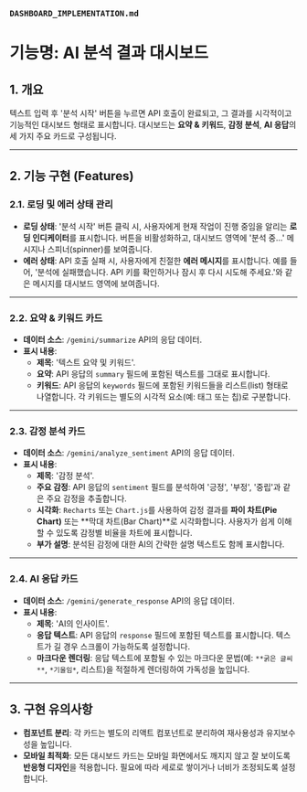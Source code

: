 ### `DASHBOARD_IMPLEMENTATION.md`

# 기능명: AI 분석 결과 대시보드

## 1. 개요

텍스트 입력 후 '분석 시작' 버튼을 누르면 API 호출이 완료되고, 그 결과를 시각적이고 기능적인 대시보드 형태로 표시합니다. 대시보드는 **요약 & 키워드**, **감정 분석**, **AI 응답**의 세 가지 주요 카드로 구성됩니다.

---

## 2. 기능 구현 (Features)

### 2.1. 로딩 및 에러 상태 관리

* **로딩 상태**: '분석 시작' 버튼 클릭 시, 사용자에게 현재 작업이 진행 중임을 알리는 **로딩 인디케이터**를 표시합니다. 버튼을 비활성화하고, 대시보드 영역에 '분석 중...' 메시지나 스피너(spinner)를 보여줍니다.
* **에러 상태**: API 호출 실패 시, 사용자에게 친절한 **에러 메시지**를 표시합니다. 예를 들어, '분석에 실패했습니다. API 키를 확인하거나 잠시 후 다시 시도해 주세요.'와 같은 메시지를 대시보드 영역에 보여줍니다.

---

### 2.2. 요약 & 키워드 카드

* **데이터 소스**: `/gemini/summarize` API의 응답 데이터.
* **표시 내용**:
    * **제목**: '텍스트 요약 및 키워드'.
    * **요약**: API 응답의 `summary` 필드에 포함된 텍스트를 그대로 표시합니다.
    * **키워드**: API 응답의 `keywords` 필드에 포함된 키워드들을 리스트(list) 형태로 나열합니다. 각 키워드는 별도의 시각적 요소(예: 태그 또는 칩)로 구분합니다.

---

### 2.3. 감정 분석 카드

* **데이터 소스**: `/gemini/analyze_sentiment` API의 응답 데이터.
* **표시 내용**:
    * **제목**: '감정 분석'.
    * **주요 감정**: API 응답의 `sentiment` 필드를 분석하여 '긍정', '부정', '중립'과 같은 주요 감정을 추출합니다.
    * **시각화**: `Recharts` 또는 `Chart.js`를 사용하여 감정 결과를 **파이 차트(Pie Chart)** 또는 **막대 차트(Bar Chart)**로 시각화합니다. 사용자가 쉽게 이해할 수 있도록 감정별 비율을 차트에 표시합니다.
    * **부가 설명**: 분석된 감정에 대한 AI의 간략한 설명 텍스트도 함께 표시합니다.

---

### 2.4. AI 응답 카드

* **데이터 소스**: `/gemini/generate_response` API의 응답 데이터.
* **표시 내용**:
    * **제목**: 'AI의 인사이트'.
    * **응답 텍스트**: API 응답의 `response` 필드에 포함된 텍스트를 표시합니다. 텍스트가 길 경우 스크롤이 가능하도록 설정합니다.
    * **마크다운 렌더링**: 응답 텍스트에 포함될 수 있는 마크다운 문법(예: `**굵은 글씨**`, `*기울임*`, 리스트)을 적절하게 렌더링하여 가독성을 높입니다.

---

## 3. 구현 유의사항

* **컴포넌트 분리**: 각 카드는 별도의 리액트 컴포넌트로 분리하여 재사용성과 유지보수성을 높입니다.
* **모바일 최적화**: 모든 대시보드 카드는 모바일 화면에서도 깨지지 않고 잘 보이도록 **반응형 디자인**을 적용합니다. 필요에 따라 세로로 쌓이거나 너비가 조정되도록 설정합니다.